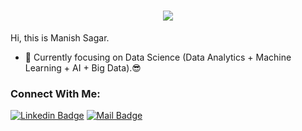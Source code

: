 
<h1 align="center">
  <a href="https://git.io/typing-svg">
    <img src="https://readme-typing-svg.herokuapp.com/?lines=Hi,+There!+👋; Welcome+to+my+Github+profile!&center=true&size=30">
  </a>
</h1>

Hi, this is Manish Sagar.

- 🔭 Currently focusing on Data Science (Data Analytics + Machine Learning + AI + Big Data).😎



### Connect With Me:

[![Linkedin Badge](https://img.shields.io/badge/LinkedIn-0077B5?style=for-the-badge&logo=linkedin&logoColor=white)](https://www.linkedin.com/in/manish-sagar-s/) 
[![Mail Badge](https://img.shields.io/badge/Gmail-D14836?style=for-the-badge&logo=gmail&logoColor=white)](mailto:shettymanishsagar7@gmail.com)


<!--
**manish-1305/manish-1305** is a ✨ _special_ ✨ repository because its `README.md` (this file) appears on your GitHub profile.

Here are some ideas to get you started:

- 🔭 I’m currently working on ...
- 🌱 I’m currently learning ...
- 👯 I’m looking to collaborate on ...
- 🤔 I’m looking for help with ...
- 💬 Ask me about ...
- 📫 How to reach me: ...
- 😄 Pronouns: ...
- ⚡ Fun fact: ...
-->
